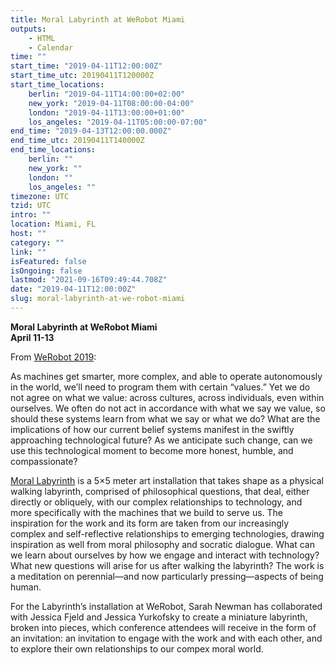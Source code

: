 ```yaml
---
title: Moral Labyrinth at WeRobot Miami
outputs:
    - HTML
    - Calendar
time: ""
start_time: "2019-04-11T12:00:00Z"
start_time_utc: 20190411T120000Z
start_time_locations:
    berlin: "2019-04-11T14:00:00+02:00"
    new_york: "2019-04-11T08:00:00-04:00"
    london: "2019-04-11T13:00:00+01:00"
    los_angeles: "2019-04-11T05:00:00-07:00"
end_time: "2019-04-13T12:00:00.000Z"
end_time_utc: 20190411T140000Z
end_time_locations:
    berlin: ""
    new_york: ""
    london: ""
    los_angeles: ""
timezone: UTC
tzid: UTC
intro: ""
location: Miami, FL
host: ""
category: ""
link: ""
isFeatured: false
isOngoing: false
lastmod: "2021-09-16T09:49:44.708Z"
date: "2019-04-11T12:00:00Z"
slug: moral-labyrinth-at-we-robot-miami
---
```

**Moral Labyrinth at WeRobot Miami**<br />
**April 11-13**

From <a href="https://robots.law.miami.edu/2019/special-art-installation/">WeRobot 2019</a>:

As machines get smarter, more complex, and able to operate autonomously in the world, we’ll need to program them with certain “values.” Yet we do not agree on what we value: across cultures, across individuals, even within  ourselves. We often do not act in accordance with what we say we value, so should these systems learn from what we say or what we do? What are the implications of how our current belief systems manifest in the swiftly approaching technological future? As we  anticipate such change, can we use this technological moment to become more honest, humble, and compassionate?


<a href="../morallabyrinth">Moral Labyrinth</a> is a 5×5 meter art installation that takes shape as a physical walking labyrinth, comprised of philosophical questions, that deal, either directly or obliquely, with our complex relationships to technology, and more specifically with the machines that we build to serve us. The inspiration for the work and its form are taken from our increasingly complex and self-reflective relationships to emerging technologies, drawing inspiration as well from moral philosophy and socratic dialogue. What can we learn about ourselves by how we engage and interact with technology? What new questions will arise for us after walking the labyrinth? The work is a meditation on perennial—and now particularly pressing—aspects of being human.

For the Labyrinth’s installation at WeRobot, Sarah Newman has collaborated with Jessica Fjeld and Jessica Yurkofsky to create a miniature labyrinth, broken into pieces, which conference attendees will receive in the form of an invitation: an invitation to engage with the work and with each other, and to explore their own relationships to our compex moral world.
